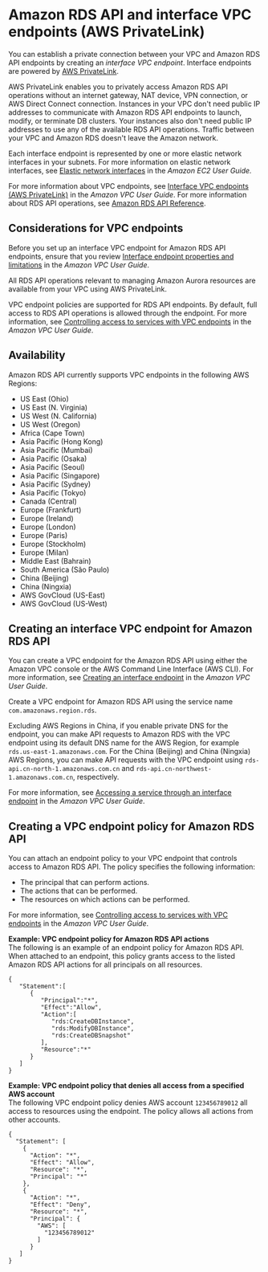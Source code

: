 # Amazon RDS API and interface VPC endpoints \(AWS PrivateLink\)<a name="vpc-interface-endpoints"></a>

You can establish a private connection between your VPC and Amazon RDS API endpoints by creating an *interface VPC endpoint*\. Interface endpoints are powered by [AWS PrivateLink](http://aws.amazon.com/privatelink)\. 

AWS PrivateLink enables you to privately access Amazon RDS API operations without an internet gateway, NAT device, VPN connection, or AWS Direct Connect connection\. Instances in your VPC don't need public IP addresses to communicate with Amazon RDS API endpoints to launch, modify, or terminate DB clusters\. Your instances also don't need public IP addresses to use any of the available RDS API operations\. Traffic between your VPC and Amazon RDS doesn't leave the Amazon network\. 

Each interface endpoint is represented by one or more elastic network interfaces in your subnets\. For more information on elastic network interfaces, see [Elastic network interfaces](https://docs.aws.amazon.com/AWSEC2/latest/UserGuide/using-eni.html) in the *Amazon EC2 User Guide\.* 

For more information about VPC endpoints, see [Interface VPC endpoints \(AWS PrivateLink\)](https://docs.aws.amazon.com/vpc/latest/userguide/vpce-interface.html) in the *Amazon VPC User Guide*\. For more information about RDS API operations, see [Amazon RDS API Reference](https://docs.aws.amazon.com/AmazonRDS/latest/APIReference/)\.

## Considerations for VPC endpoints<a name="vpc-endpoint-considerations"></a>

Before you set up an interface VPC endpoint for Amazon RDS API endpoints, ensure that you review [Interface endpoint properties and limitations](https://docs.aws.amazon.com/vpc/latest/userguide/vpce-interface.html#vpce-interface-limitations) in the *Amazon VPC User Guide*\. 

All RDS API operations relevant to managing Amazon Aurora resources are available from your VPC using AWS PrivateLink\.

VPC endpoint policies are supported for RDS API endpoints\. By default, full access to RDS API operations is allowed through the endpoint\. For more information, see [Controlling access to services with VPC endpoints](https://docs.aws.amazon.com/vpc/latest/userguide/vpc-endpoints-access.html) in the *Amazon VPC User Guide*\.

## Availability<a name="rds-and-vpc-interface-endpoints-availability"></a>

Amazon RDS API currently supports VPC endpoints in the following AWS Regions:
+ US East \(Ohio\)
+ US East \(N\. Virginia\)
+ US West \(N\. California\)
+ US West \(Oregon\)
+ Africa \(Cape Town\)
+ Asia Pacific \(Hong Kong\)
+ Asia Pacific \(Mumbai\)
+ Asia Pacific \(Osaka\)
+ Asia Pacific \(Seoul\)
+ Asia Pacific \(Singapore\)
+ Asia Pacific \(Sydney\)
+ Asia Pacific \(Tokyo\)
+ Canada \(Central\)
+ Europe \(Frankfurt\)
+ Europe \(Ireland\)
+ Europe \(London\)
+ Europe \(Paris\)
+ Europe \(Stockholm\)
+ Europe \(Milan\)
+ Middle East \(Bahrain\)
+ South America \(São Paulo\)
+ China \(Beijing\)
+ China \(Ningxia\)
+ AWS GovCloud \(US\-East\)
+ AWS GovCloud \(US\-West\)

## Creating an interface VPC endpoint for Amazon RDS API<a name="vpc-endpoint-create"></a>

You can create a VPC endpoint for the Amazon RDS API using either the Amazon VPC console or the AWS Command Line Interface \(AWS CLI\)\. For more information, see [Creating an interface endpoint](https://docs.aws.amazon.com/vpc/latest/userguide/vpce-interface.html#create-interface-endpoint) in the *Amazon VPC User Guide*\.

Create a VPC endpoint for Amazon RDS API using the service name `com.amazonaws.region.rds`\.

Excluding AWS Regions in China, if you enable private DNS for the endpoint, you can make API requests to Amazon RDS with the VPC endpoint using its default DNS name for the AWS Region, for example `rds.us-east-1.amazonaws.com`\. For the China \(Beijing\) and China \(Ningxia\) AWS Regions, you can make API requests with the VPC endpoint using `rds-api.cn-north-1.amazonaws.com.cn` and `rds-api.cn-northwest-1.amazonaws.com.cn`, respectively\. 

For more information, see [Accessing a service through an interface endpoint](https://docs.aws.amazon.com/vpc/latest/userguide/vpce-interface.html#access-service-though-endpoint) in the *Amazon VPC User Guide*\.

## Creating a VPC endpoint policy for Amazon RDS API<a name="vpc-endpoint-policy"></a>

You can attach an endpoint policy to your VPC endpoint that controls access to Amazon RDS API\. The policy specifies the following information:
+ The principal that can perform actions\.
+ The actions that can be performed\.
+ The resources on which actions can be performed\.

For more information, see [Controlling access to services with VPC endpoints](https://docs.aws.amazon.com/vpc/latest/userguide/vpc-endpoints-access.html) in the *Amazon VPC User Guide*\. 

**Example: VPC endpoint policy for Amazon RDS API actions**  
The following is an example of an endpoint policy for Amazon RDS API\. When attached to an endpoint, this policy grants access to the listed Amazon RDS API actions for all principals on all resources\.

```
{
   "Statement":[
      {
         "Principal":"*",
         "Effect":"Allow",
         "Action":[
            "rds:CreateDBInstance",
            "rds:ModifyDBInstance",
            "rds:CreateDBSnapshot"
         ],
         "Resource":"*"
      }
   ]
}
```

**Example: VPC endpoint policy that denies all access from a specified AWS account**  
The following VPC endpoint policy denies AWS account `123456789012` all access to resources using the endpoint\. The policy allows all actions from other accounts\.

```
{
  "Statement": [
    {
      "Action": "*",
      "Effect": "Allow",
      "Resource": "*",
      "Principal": "*"
    },
    {
      "Action": "*",
      "Effect": "Deny",
      "Resource": "*",
      "Principal": {
        "AWS": [
          "123456789012"
        ]
      }
   ]
}
```